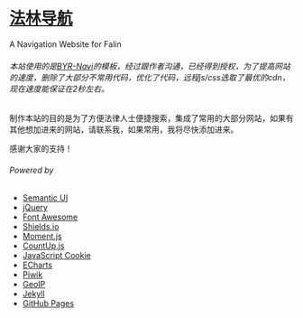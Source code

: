 # [法林导航](http://falin.xyz/)
A Navigation Website for Falin

###### 本站使用的是[BYR-Navi](http://byr123.irockbunny.com/)的模板，经过跟作者沟通，已经得到授权，为了提高网站的速度，删除了大部分不常用代码，优化了代码，远程js/css选取了最优的cdn，现在速度能保证在2秒左右。

制作本站的目的是为了方便法律人士便捷搜索，集成了常用的大部分网站，如果有其他想加进来的网站，请联系我，如果常用，我将尽快添加进来。

感谢大家的支持！


###### Powered by
* [Semantic UI](http://semantic-ui.com/)
* [jQuery](http://jquery.com/)
* [Font Awesome](http://fontawesome.io/)
* [Shields.io](http://shields.io/)
* [Moment.js](http://momentjs.com/)
* [CountUp.js](http://inorganik.github.io/countUp.js/)
* [JavaScript Cookie](https://github.com/js-cookie/js-cookie)
* [ECharts](http://echarts.baidu.com/)
* [Piwik](https://piwik.org/)
* [GeoIP](http://www.maxmind.com)
* [Jekyll](http://jekyllrb.com/)
* [GitHub Pages](https://pages.github.com/)

